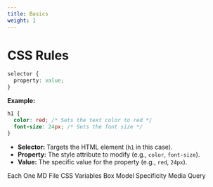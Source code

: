```yaml
---
title: Basics  
weight: 1
---
```


# CSS Rules

```css
selector {
  property: value;
}
```

 **Example:**
```css
h1 {
  color: red; /* Sets the text color to red */
  font-size: 24px; /* Sets the font size */
}
```
- **Selector:** Targets the HTML element (`h1` in this case).
- **Property:** The style attribute to modify (e.g., `color`, `font-size`).
- **Value:** The specific value for the property (e.g., `red`, `24px`).

Each One MD File
CSS Variables
Box Model
Specificity
Media Query